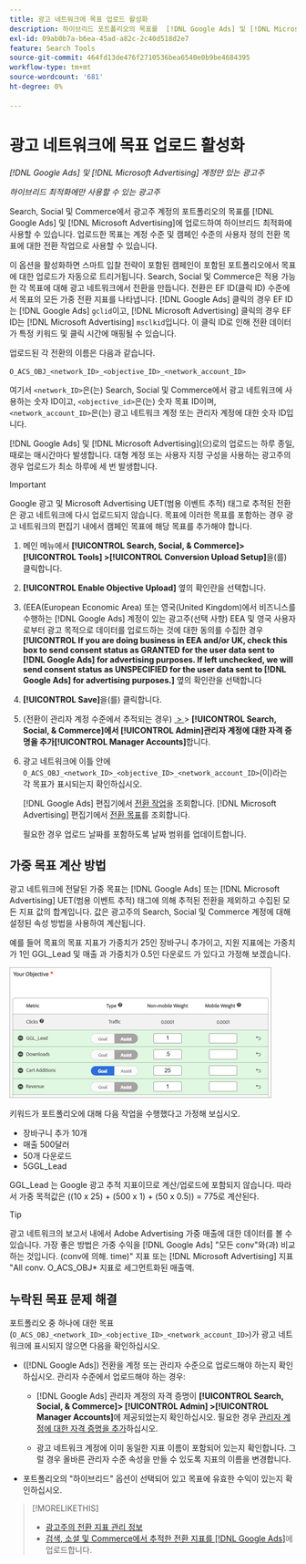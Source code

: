 ```yaml
---
title: 광고 네트워크에 목표 업로드 활성화
description: 하이브리드 포트폴리오의 목표를  [!DNL Google Ads] 및 [!DNL Microsoft Advertising]에 업로드하는 방법을 알아봅니다.
exl-id: 09ab0b7a-b6ea-45ad-a82c-2c40d518d2e7
feature: Search Tools
source-git-commit: 464fd13de476f2710536bea6540e0b9be4684395
workflow-type: tm+mt
source-wordcount: '681'
ht-degree: 0%

---
```


# 광고 네트워크에 목표 업로드 활성화

*[!DNL Google Ads] 및 [!DNL Microsoft Advertising] 계정만 있는 광고주*

*하이브리드 최적화에만 사용할 수 있는 광고주*

Search, Social 및 Commerce에서 광고주 계정의 포트폴리오의 목표를 [!DNL Google Ads] 및 [!DNL Microsoft Advertising]에 업로드하여 하이브리드 최적화에 사용할 수 있습니다. 업로드한 목표는 계정 수준 및 캠페인 수준의 사용자 정의 전환 목표에 대한 전환 작업으로 사용할 수 있습니다.

이 옵션을 활성화하면 스마트 입찰 전략이 포함된 캠페인이 포함된 포트폴리오에서 목표에 대한 업로드가 자동으로 트리거됩니다. Search, Social 및 Commerce은 적용 가능한 각 목표에 대해 광고 네트워크에서 전환을 만듭니다. 전환은 EF ID(클릭 ID) 수준에서 목표의 모든 가중 전환 지표를 나타냅니다. [!DNL Google Ads] 클릭의 경우 EF ID는 [!DNL Google Ads] `gclid`이고, [!DNL Microsoft Advertising] 클릭의 경우 EF ID는 [!DNL Microsoft Advertising] `msclkid`입니다. 이 클릭 ID로 인해 전환 데이터가 특정 키워드 및 클릭 시간에 매핑될 수 있습니다.

업로드된 각 전환의 이름은 다음과 같습니다.

`O_ACS_OBJ_<network_ID>_<objective_ID>_<network_account_ID>`

여기서 `<network_ID>`은(는) Search, Social 및 Commerce에서 광고 네트워크에 사용하는 숫자 ID이고, `<objective_id>`은(는) 숫자 목표 ID이며, `<network_account_ID>`은(는) 광고 네트워크 계정 또는 관리자 계정에 대한 숫자 ID입니다.

[!DNL Google Ads] 및 [!DNL Microsoft Advertising]&#x200B;(으)로의 업로드는 하루 종일, 때로는 매시간마다 발생합니다. 대형 계정 또는 사용자 지정 구성을 사용하는 광고주의 경우 업로드가 최소 하루에 세 번 발생합니다.

>[!IMPORTANT]
>
>Google 광고 및 Microsoft Advertising UET(범용 이벤트 추적) 태그로 추적된 전환은 광고 네트워크에 다시 업로드되지 않습니다. 목표에 이러한 목표를 포함하는 경우 광고 네트워크의 편집기 내에서 캠페인 목표에 해당 목표를 추가해야 합니다.

1. 메인 메뉴에서 **[!UICONTROL Search, Social, & Commerce]> [!UICONTROL Tools] >[!UICONTROL Conversion Upload Setup]**&#x200B;을(를) 클릭합니다.

1. **[!UICONTROL Enable Objective Upload]** 옆의 확인란을 선택합니다.

1. (EEA(European Economic Area) 또는 영국(United Kingdom)에서 비즈니스를 수행하는 [!DNL Google Ads] 계정이 있는 광고주(선택 사항) EEA 및 영국 사용자로부터 광고 목적으로 데이터를 업로드하는 것에 대한 동의를 수집한 경우 **[!UICONTROL If you are doing business in EEA and/or UK, check this box to send consent status as GRANTED for the user data sent to [!DNL Google Ads] for advertising purposes. If left unchecked, we will send consent status as UNSPECIFIED for the user data sent to [!DNL Google Ads] for advertising purposes.]** 옆의 확인란을 선택합니다

1. **[!UICONTROL Save]**&#x200B;을(를) 클릭합니다.

1. (전환이 관리자 계정 수준에서 추적되는 경우) [&#x200B; > &#x200B;](/help/search-social-commerce/admin/manager-accounts.md) > **[!UICONTROL Search, Social, & Commerce]에서 [!UICONTROL Admin]관리자 계정에 대한 자격 증명을 추가[!UICONTROL Manager Accounts]**&#x200B;합니다.

1. 광고 네트워크에 이틀 안에 `O_ACS_OBJ_<network_ID>_<objective_ID>_<network_account_ID>`(이)라는 각 목표가 표시되는지 확인하십시오.

   [!DNL Google Ads] 편집기에서 [전환 작업](https://support.google.com/google-ads/answer/11461796)을 조회합니다. [!DNL Microsoft Advertising] 편집기에서 [전환 목표](https://help.ads.microsoft.com/#apex/ads/en/56709)를 조회합니다.

   필요한 경우 업로드 날짜를 포함하도록 날짜 범위를 업데이트합니다.

## 가중 목표 계산 방법

광고 네트워크에 전달된 가중 목표는 [!DNL Google Ads] 또는 [!DNL Microsoft Advertising] UET(범용 이벤트 추적) 태그에 의해 추적된 전환을 제외하고 수집된 모든 지표 값의 합계입니다. 값은 광고주의 Search, Social 및 Commerce 계정에 대해 설정된 속성 방법을 사용하여 계산됩니다.

예를 들어 목표의 목표 지표가 가중치가 25인 장바구니 추가이고, 지원 지표에는 가중치가 1인 GGL_Lead 및 매출 과 가중치가 0.5인 다운로드 가 있다고 가정해 보겠습니다.

![가중 목표의 예](/help/search-social-commerce/assets/objective-example.png "가중 목표의 예")

키워드가 포트폴리오에 대해 다음 작업을 수행했다고 가정해 보십시오.

* 장바구니 추가 10개
* 매출 500달러
* 50개 다운로드
* 5GGL_Lead

GGL_Lead 는 Google 광고 추적 지표이므로 계산/업로드에 포함되지 않습니다. 따라서 가중 목적값은 ((10 x 25) + (500 x 1) + (50 x 0.5)) = 775로 계산된다.

>[!TIP]
>
>광고 네트워크의 보고서 내에서 Adobe Advertising 가중 매출에 대한 데이터를 볼 수 있습니다. 가장 좋은 방법은 가중 수익을 [!DNL Google Ads] &quot;모든 conv&quot;와(과) 비교하는 것입니다. (conv에 의해. time)&quot; 지표 또는 [!DNL Microsoft Advertising] 지표 &quot;All conv. O_ACS_OBJ* 지표로 세그먼트화된 매출액.<!--clarify -->

## 누락된 목표 문제 해결

포트폴리오 중 하나에 대한 목표(`O_ACS_OBJ_<network_ID>_<objective_ID>_<network_account_ID>`)가 광고 네트워크에 표시되지 않으면 다음을 확인하십시오.

* ([!DNL Google Ads]) 전환을 계정 또는 관리자 수준으로 업로드해야 하는지 확인하십시오. 관리자 수준에서 업로드해야 하는 경우:

   * [!DNL Google Ads] 관리자 계정의 자격 증명이 **[!UICONTROL Search, Social, & Commerce]> [!UICONTROL Admin] >[!UICONTROL Manager Accounts]**&#x200B;에 제공되었는지 확인하십시오. 필요한 경우 [관리자 계정에 대한 자격 증명을 추가](/help/search-social-commerce/admin/manager-accounts.md)하십시오.

   * 광고 네트워크 계정에 이미 동일한 지표 이름이 포함되어 있는지 확인합니다. 그럴 경우 올바른 관리자 수준 속성을 만들 수 있도록 지표의 이름을 변경합니다.

* 포트폴리오의 &quot;하이브리드&quot; 옵션이 선택되어 있고 목표에 유효한 수익이 있는지 확인하십시오.

>[!MORELIKETHIS]
>
>* [광고주의 전환 지표 관리 정보](/help/search-social-commerce/admin/conversion-metrics/conversion-metric-about.md)
>* [검색, 소셜 및 Commerce에서 추적한 전환 지표를  [!DNL Google Ads]](conversion-metrics-upload-to-google.md)에 업로드합니다.
